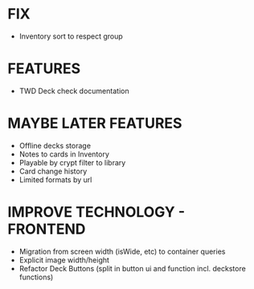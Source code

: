 # FIX
- Inventory sort to respect group

# FEATURES
- TWD Deck check documentation

# MAYBE LATER FEATURES
- Offline decks storage
- Notes to cards in Inventory
- Playable by crypt filter to library
- Card change history
- Limited formats by url

# IMPROVE TECHNOLOGY - FRONTEND
- Migration from screen width (isWide, etc) to container queries
- Explicit image width/height
- Refactor Deck Buttons (split in button ui and function incl. deckstore functions)
